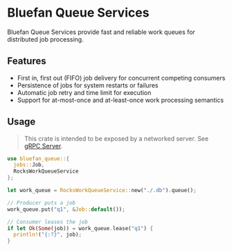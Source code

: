 # Bluefan Queue Services

Bluefan Queue Services provide fast and reliable work queues for distributed job processing.

## Features

- First in, first out (FIFO) job delivery for concurrent competing consumers
- Persistence of jobs for system restarts or failures
- Automatic job retry and time limit for execution
- Support for at-most-once and at-least-once work processing semantics

## Usage

> This crate is intended to be exposed by a networked server.
> See [gRPC Server](../rpc).

```rust
use bluefan_queue::{
  jobs::Job,
  RocksWorkQueueService
};

let work_queue = RocksWorkQueueService::new("./.db").queue();

// Producer puts a job
work_queue.put("q1", &Job::default());

// Consumer leases the job
if let Ok(Some(job)) = work_queue.lease("q1") {
  println!("{:?}", job);
}
```

